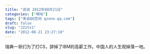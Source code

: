 ```yaml
---
title: "说说 2012年08月21日"
categories: ["嘀咕"]
tags: ["来自QQ空间 qzone.qq.com"]
draft: false
slug: "JZztx1"
date: "2012-08-21 23:27:10"
---
```


瑞典一哥们为了打CS，辞掉了IBM的高薪工作。中国人的人生观掉落一地。
